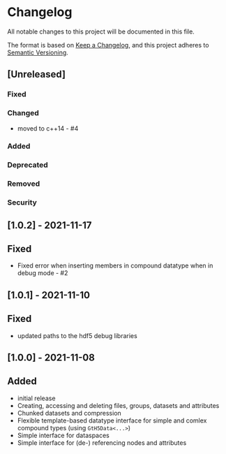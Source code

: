 # Changelog
All notable changes to this project will be documented in this file.

The format is based on [Keep a Changelog](https://keepachangelog.com/en/1.0.0/),
and this project adheres to [Semantic Versioning](https://semver.org/spec/v2.0.0.html).

## [Unreleased]
### Fixed 

### Changed 
- moved to c++14 - #4

### Added

### Deprecated 

### Removed

### Security  

## [1.0.2] - 2021-11-17
## Fixed
- Fixed error when inserting members in compound datatype when in debug mode - #2

## [1.0.1] - 2021-11-10
## Fixed
- updated paths to the hdf5 debug libraries

## [1.0.0] - 2021-11-08
## Added
- initial release
- Creating, accessing and deleting files, groups, datasets and attributes
- Chunked datasets and compression
- Flexible template-based datatype interface for simple and comlex compound types (using `GtH5Data<...>`)
- Simple interface for dataspaces
- Simple interface for (de-) referencing nodes and attributes
